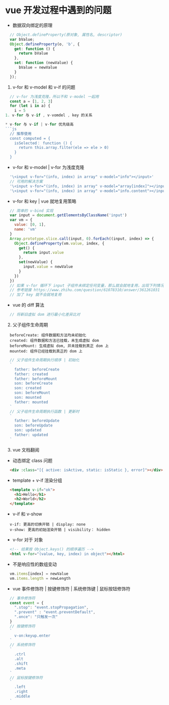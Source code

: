 # vue 开发过程中遇到的问题

* 数据双向绑定的原理

```js
  // Object.defineProperty(原对象, 属性名, descriptor)
  var bValue;
  Object.defineProperty(o, 'b', {
    get: function () {
      return bValue
    },
    set: function (newValue) {
      bValue = newValue
    }
  });
```

1. v-for 和 v-model 和 v-if 的问题

```js
  // v-for 为浅度克隆，所以不和 v-model 一起用
  const a = [1, 2, 3]
  for (let i in a) {
    i = 5
1. v-for 与 v-if , v-vomdel , key 的关系

* v-for 与 v-if | v-for 优先级高
```js 
  // 推荐使用
  const computed = {
    isSelected： function () {
      return this.array.filter(ele => ele > 0)
    }
  }
```
* v-for 和 v-model | v-for 为浅度克隆
```js
  '\<input v-for="(info, index) in array" v-model="info"></input>'
  // 可用的解决方案
  '\<input v-for="(info, index) in array" v-model="array[index]"></input>'
  '\<input v-for="(info, index) in array" v-model="info.content"></input>'
```
* v-for 和 key | vue 就地复用策略
```js
  // 简单的 v-bind 实现
  var input = document.getElementsByClassName('input')
  var vm = {
    value: [0, 1],
    name: 'vm'
  }
  Array.prototype.slice.call(input, 0).forEach((input, index) => {
    Object.defineProperty(vm.value, index, {
      get() {
        return input.value
      },
      set(newValue) {
        input.value = newValue
      }
    })
  })
  // 如果 v-for 循环下 input 子组件未绑定任何变量，那么就会就地复用，出现下列情况
  // 参考链接 https://www.zhihu.com/question/61078310/answer/361261031
  // 加了 key 就不会就地复用
```
* vue 的 diff 算法
```js
  // 将新旧虚拟 dom 进行最小化差异比对
```

2. 父子组件生命周期

```
  beforeCreate: 组件数据和方法均未初始化
  created: 组件数据和方法已挂载，未生成虚拟 dom
  beforeMount: 生成虚拟 dom, 并未挂载到真正 dom 上
  mounted: 组件已经挂载到真正的 dom 上
```

```js
  // 父子组件生命周期执行顺序 | 初始化
  `
    father: beforeCreate 
    father: created 
    father: beforeMount 
    son: beforeCreate
    son: created
    son: beforeMount
    son: mounted
    father: mounted
  `
  // 父子组件生命周期执行函数 | 更新时
  `
    father: beforeUpdate
    son: beforeUpdate
    son: updated
    father: updated
  `
```

3. vue 文档翻阅

* 动态绑定 class 问题
```html
  <div :class="[{ active: isActive, static: isStatic }, error]"></div>
```
* template + v-if 渲染分组
```html
  <template v-if="ok">
    <h1>Hello</h1>
    <h2>World</h2>
  </template>
```

* v-if 和 v-show

```
  v-if: 更高的切换开销 | display: none
  v-show: 更高的初始渲染开销 | visibility： hidden
```

* v-for 对于 对象

```html
  <!-- 结果按 Object.keys() 的顺序遍历 -->
  <html v-for="(value, key, index) in object"></html>
```

* 不是响应性的数组变动

```js
  vm.items[index] = newValue
  vm.items.length = newLength
```
* vue 事件修饰符 | 按键修饰符 | 系统修饰键 | 鼠标按钮修饰符
```js
  // 事件修饰符
  const event = {
    ".stop": "event.stopPropagation",
    ".prevent" : "event.preventDefault",
    ".once": "只触发一次"
  }
  // 按键修饰符
  `
    v-on:keyup.enter
  `
  // 系统修饰符
  `
    .ctrl
    .alt
    .shift
    .meta
  `
  // 鼠标按键修饰符
  `
    .left
    .right
    .middle
  `
```
